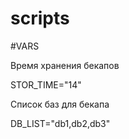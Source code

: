 # scripts

#VARS

Время хранения бекапов

STOR_TIME="14"

Список баз для бекапа

DB_LIST="db1,db2,db3"
